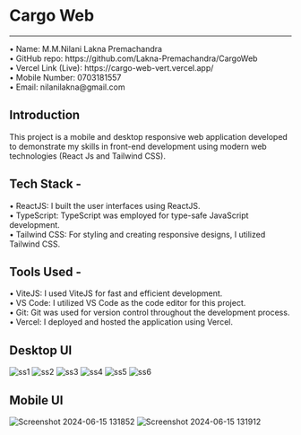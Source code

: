 # Cargo Web 
<hr/>
• Name: M.M.Nilani Lakna Premachandra <br/>
• GitHub repo: https://github.com/Lakna-Premachandra/CargoWeb <br/>
• Vercel Link (Live): https://cargo-web-vert.vercel.app/ <br/>
• Mobile Number: 0703181557 <br/>
• Email: nilanilakna@gmail.com <br/>

## Introduction
This project is a mobile and desktop responsive web application developed to demonstrate my skills in front-end development using modern web technologies (React Js and Tailwind CSS). 

## Tech Stack -
•	ReactJS: I built the user interfaces using ReactJS. <br/>
•	TypeScript: TypeScript was employed for type-safe JavaScript development. <br/>
•	Tailwind CSS: For styling and creating responsive designs, I utilized Tailwind CSS. <br/>

## Tools Used -
•	ViteJS: I used ViteJS for fast and efficient development. <br/>
•	VS Code: I utilized VS Code as the code editor for this project. <br/>
•	Git: Git was used for version control throughout the development process. <br/>
•	Vercel: I deployed and hosted the application using Vercel. <br/>

## Desktop UI
![ss1](https://github.com/Lakna-Premachandra/CargoWeb/assets/136817118/e40d84d9-50ca-4a05-a1a4-b4b603a288b5)
![ss2](https://github.com/Lakna-Premachandra/CargoWeb/assets/136817118/02874fb8-d0f4-4018-9e91-2e25bb48a8a6)
![ss3](https://github.com/Lakna-Premachandra/CargoWeb/assets/136817118/39d29509-f68c-404a-a970-d19b0304cd15)
![ss4](https://github.com/Lakna-Premachandra/CargoWeb/assets/136817118/9ee6b7c7-61db-46ff-a4e1-16eb5c7a1926)
![ss5](https://github.com/Lakna-Premachandra/CargoWeb/assets/136817118/072466fd-e547-4cf5-94db-8e07c3c5220f)
![ss6](https://github.com/Lakna-Premachandra/CargoWeb/assets/136817118/3c48801a-2aed-4635-9216-84c03e520a00)

## Mobile UI
![Screenshot 2024-06-15 131852](https://github.com/Lakna-Premachandra/CargoWeb/assets/136817118/1bad60fa-4efa-43e4-a49d-49b562479a54)
![Screenshot 2024-06-15 131912](https://github.com/Lakna-Premachandra/CargoWeb/assets/136817118/9ab4a0c0-d7f7-4eb5-8974-44c1a76f4dc5)
